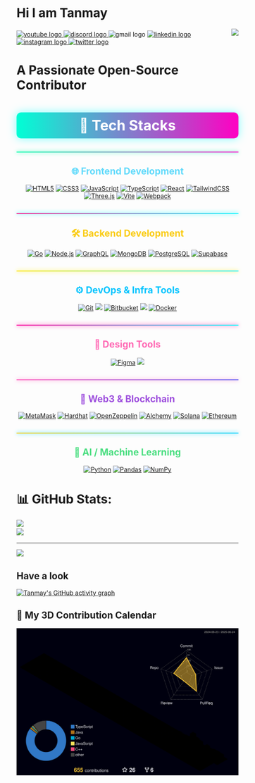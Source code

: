 # Hi I am Tanmay
<img align="right" height="177" src="https://pouch.jumpshare.com/preview/NZ28IaxH9nZSP7DGFPeHqweBeBSxq-9ovol30My4bbduXztxANqFbUcBGZflxXNiLv5t7zrVUlybAL3YeOWIsu7kJSCgVo3MbMr2xcdsCY4"  />

###

<div align="left">
  <a href="https://www.youtube.com/@TJ678F" target="_blank">
    <img src="https://img.shields.io/static/v1?message=Youtube&logo=youtube&label=&color=FF0000&logoColor=white&labelColor=&style=for-the-badge" height="35" alt="youtube logo"  />
  </a>
  <a href="https://discord.com/channels/@yourboitj" target="_blank">
    <img src="https://img.shields.io/static/v1?message=Discord&logo=discord&label=&color=7289DA&logoColor=white&labelColor=&style=for-the-badge" height="35" alt="discord logo"  />
  </a>
  <img src="https://img.shields.io/static/v1?message=Gmail&logo=gmail&label=&color=D14836&logoColor=white&labelColor=&style=for-the-badge" height="35" alt="gmail logo"  />
  <a href="https://www.linkedin.com/in/tanmay-joddar-67107427a/" target="_blank">
    <img src="https://img.shields.io/static/v1?message=LinkedIn&logo=linkedin&label=&color=0077B5&logoColor=white&labelColor=&style=for-the-badge" height="35" alt="linkedin logo"  />
  </a>
  <a href="https://www.instagram.com/may_tan010/" target="_blank">
    <img src="https://img.shields.io/static/v1?message=Instagram&logo=instagram&label=&color=E4405F&logoColor=white&labelColor=&style=for-the-badge" height="35" alt="instagram logo"  />
  </a>
  <a href="https://x.com/joddar_tan8236" target="_blank">
    <img src="https://img.shields.io/static/v1?message=Twitter&logo=twitter&label=&color=1DA1F2&logoColor=white&labelColor=&style=for-the-badge" height="35" alt="twitter logo"  />
  </a>
</div>

###


#                                     A Passionate Open-Source Contributor


<!-- 🚀 Animated Title -->
<h1 align="center" style="font-size: 32px; font-weight: bold; color: #fff; background: linear-gradient(90deg, #00ffd5, #ff00c3); padding: 10px; border-radius: 10px; box-shadow: 0 0 20px rgba(0,255,255,0.5);">
  🚀 Tech Stacks
</h1>

<hr style="height:2px;border-width:0;background:linear-gradient(90deg, rgba(0,255,170,1), rgba(255,0,204,1));box-shadow: 0 0 10px #00ffaa; margin: 30px 0;" />

<!-- 🌐 Frontend -->
<h2 align="center" style="color:#61dafb">🌐 Frontend Development</h2>
<p align="center">
  <a href="https://developer.mozilla.org/en-US/docs/Glossary/HTML5"><img src="https://raw.githubusercontent.com/danielcranney/readme-generator/main/public/icons/skills/html5-colored.svg" width="40" alt="HTML5" /></a>
  <a href="https://www.w3.org/TR/CSS/#css"><img src="https://raw.githubusercontent.com/danielcranney/readme-generator/main/public/icons/skills/css3-colored.svg" width="40" alt="CSS3" /></a>
  <a href="https://developer.mozilla.org/en-US/docs/Web/JavaScript"><img src="https://raw.githubusercontent.com/danielcranney/readme-generator/main/public/icons/skills/javascript-colored.svg" width="40" alt="JavaScript" /></a>
  <a href="https://www.typescriptlang.org/"><img src="https://raw.githubusercontent.com/danielcranney/readme-generator/main/public/icons/skills/typescript-colored.svg" width="40" alt="TypeScript" /></a>
  <a href="https://reactjs.org/"><img src="https://raw.githubusercontent.com/danielcranney/readme-generator/main/public/icons/skills/react-colored.svg" width="40" alt="React" /></a>
 <a href="https://tailwindcss.com/"><img src="https://raw.githubusercontent.com/danielcranney/readme-generator/main/public/icons/skills/tailwindcss-colored.svg" width="40" alt="TailwindCSS" /></a>
  <a href="https://threejs.org/"><img src="https://upload.wikimedia.org/wikipedia/commons/3/3f/Three.js_Icon.svg" width="40" alt="Three.js" /></a>
  <a href="https://vitejs.dev/"><img src="https://raw.githubusercontent.com/danielcranney/readme-generator/main/public/icons/skills/vite-colored.svg" width="40" alt="Vite" /></a>
  <a href="https://webpack.js.org/"><img src="https://raw.githubusercontent.com/danielcranney/readme-generator/main/public/icons/skills/webpack-colored.svg" width="40" alt="Webpack" /></a>
</p>

<hr style="height:2px;border-width:0;background:linear-gradient(90deg, #ff007f, #00f7ff);box-shadow: 0 0 10px #00f7ff; margin: 30px 0;" />


<!-- 🛠️ Backend -->
<h2 align="center" style="color:#facc15">🛠️ Backend Development</h2>
<p align="center">
  <a href="https://golang.org/"><img src="https://raw.githubusercontent.com/danielcranney/readme-generator/main/public/icons/skills/go-colored.svg" width="40" alt="Go" /></a>
  <a href="https://nodejs.org/en/"><img src="https://raw.githubusercontent.com/danielcranney/readme-generator/main/public/icons/skills/nodejs-colored.svg" width="40" alt="Node.js" /></a>
  <a href="https://graphql.org/"><img src="https://raw.githubusercontent.com/danielcranney/readme-generator/main/public/icons/skills/graphql-colored.svg" width="40" alt="GraphQL" /></a>
  <a href="https://www.mongodb.com/"><img src="https://raw.githubusercontent.com/danielcranney/readme-generator/main/public/icons/skills/mongodb-colored.svg" width="40" alt="MongoDB" /></a>
  <a href="https://www.postgresql.org/"><img src="https://raw.githubusercontent.com/danielcranney/readme-generator/main/public/icons/skills/postgresql-colored.svg" width="40" alt="PostgreSQL" /></a>
  <a href="https://supabase.io/"><img src="https://raw.githubusercontent.com/danielcranney/readme-generator/main/public/icons/skills/supabase-colored.svg" width="40" alt="Supabase" /></a>
</p>

<hr style="height:2px;border-width:0;background:linear-gradient(90deg, #ffe600, #00f2fe);box-shadow: 0 0 10px #ffe600; margin: 30px 0;" />

<!-- ⚙️ DevOps -->
<h2 align="center" style="color:#00c4ff">⚙️ DevOps & Infra Tools</h2>
<p align="center">
  <a href="https://git-scm.com/"><img src="https://raw.githubusercontent.com/danielcranney/readme-generator/main/public/icons/skills/git-colored.svg" width="40" alt="Git" /></a>
  <a href="https://github.com/"><img src="https://img.shields.io/badge/-GitHub-black?style=flat&logo=github&logoColor=white" height="36" /></a>
    <a href="https://bitbucket.org/"><img src="https://img.shields.io/badge/Bitbucket-0052CC?style=flat&logo=bitbucket&logoColor=white" height="36" alt="Bitbucket" /></a>
  <a href="https://about.gitlab.com/"><img src="https://img.shields.io/badge/-GitLab-FC6D26?style=flat&logo=gitlab&logoColor=white" height="36" /></a>
  <a href="https://www.docker.com/"><img src="https://raw.githubusercontent.com/danielcranney/readme-generator/main/public/icons/skills/docker-colored.svg" width="40" alt="Docker" /></a>
</p>

<hr style="height:2px;border-width:0;background:linear-gradient(90deg, #fe019a, #00ffff);box-shadow: 0 0 10px #fe019a; margin: 30px 0;" />

<!-- 🎨 Design -->
<h2 align="center" style="color:#ff69b4">🎨 Design Tools</h2>
<p align="center">
  <a href="https://www.figma.com/"><img src="https://raw.githubusercontent.com/danielcranney/readme-generator/main/public/icons/skills/figma-colored.svg" width="40" alt="Figma" /></a>
  <a href="https://www.canva.com/"><img src="https://img.shields.io/badge/-Canva-00C4CC?style=flat&logo=canva&logoColor=white" height="36" /></a>
</p>

<hr style="height:2px;border-width:0;background:linear-gradient(90deg, #ff6ec4, #7873f5);box-shadow: 0 0 10px #ff6ec4; margin: 30px 0;" />

<!-- 🔗 Web3 -->
<h2 align="center" style="color:#9d4edd">🔗 Web3 & Blockchain</h2>
<p align="center">
  <a href="https://metamask.io/"><img src="https://raw.githubusercontent.com/danielcranney/readme-generator/main/public/icons/skills/metamask-colored.svg" width="40" alt="MetaMask" /></a>
  <a href="https://hardhat.org/"><img src="https://raw.githubusercontent.com/danielcranney/readme-generator/main/public/icons/skills/hardhat-colored.svg" width="40" alt="Hardhat" /></a>
  <a href="https://docs.openzeppelin.com/"><img src="https://img.shields.io/badge/OpenZeppelin-4E5EE4?style=flat&logo=ethereum&logoColor=white" height="36" alt="OpenZeppelin" /></a>
  <a href="https://docs.alchemy.com/"><img src="https://raw.githubusercontent.com/danielcranney/readme-generator/main/public/icons/skills/alchemy-colored.svg" width="40" alt="Alchemy" /></a>
  <a href="https://solana.com/"><img src="https://raw.githubusercontent.com/danielcranney/readme-generator/main/public/icons/skills/solana-colored.svg" width="40" alt="Solana" /></a>
  <a href="https://ethereum.org/en/"><img src="https://raw.githubusercontent.com/danielcranney/readme-generator/main/public/icons/skills/ethereum-colored.svg" width="40" alt="Ethereum" /></a>
</p>

<hr style="height:2px;border-width:0;background:linear-gradient(90deg, #ffcc00, #00d1ff);box-shadow: 0 0 10px #00d1ff; margin: 30px 0;" />

<!-- 🧠 AI/ML -->
<h2 align="center" style="color:#4ade80">🧠 AI / Machine Learning</h2>
<p align="center">
  <a href="https://www.python.org/"><img src="https://raw.githubusercontent.com/danielcranney/readme-generator/main/public/icons/skills/python-colored.svg" width="40" alt="Python" /></a>
  <a href="https://pandas.pydata.org/"><img src="https://img.shields.io/badge/Pandas-150458?style=flat&logo=pandas&logoColor=white" height="36" alt="Pandas" /></a>
  <a href="https://numpy.org/"><img src="https://img.shields.io/badge/NumPy-013243?style=flat&logo=numpy&logoColor=white" height="36" alt="NumPy" /></a>
  
</p>

# 📊 GitHub Stats:
![](https://github-readme-stats.vercel.app/api?username=TJ456&theme=noctis_minimus&hide_border=false&include_all_commits=false&count_private=true)<br/>
![](https://nirzak-streak-stats.vercel.app/?user=TJ456&theme=noctis_minimus&hide_border=false)<br/>


---
[![](https://visitcount.itsvg.in/api?id=TJ456&icon=0&color=0)](https://visitcount.itsvg.in)

<!-- Proudly created with GPRM ( https://gprm.itsvg.in ) -->
## Have a look
[![Tanmay's GitHub activity graph](https://github-readme-activity-graph.vercel.app/graph?username=TJ456&theme=dracula)](https://github.com/ashutosh00710/github-readme-activity-graph)

## 🧊 My 3D Contribution Calendar

![Night View](./profile-3d-contrib/profile-night-rainbow.svg)
 





